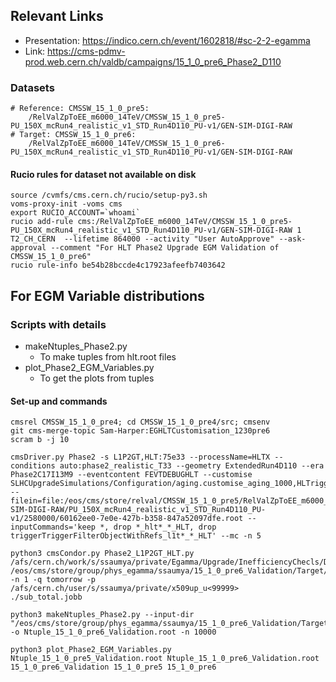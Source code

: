 ## Relevant Links
- Presentation: https://indico.cern.ch/event/1602818/#sc-2-2-egamma
- Link: https://cms-pdmv-prod.web.cern.ch/valdb/campaigns/15_1_0_pre6_Phase2_D110

### Datasets
```
# Reference: CMSSW_15_1_0_pre5:
	/RelValZpToEE_m6000_14TeV/CMSSW_15_1_0_pre5-PU_150X_mcRun4_realistic_v1_STD_Run4D110_PU-v1/GEN-SIM-DIGI-RAW
# Target: CMSSW_15_1_0_pre6:
	/RelValZpToEE_m6000_14TeV/CMSSW_15_1_0_pre6-PU_150X_mcRun4_realistic_v1_STD_Run4D110_PU-v1/GEN-SIM-DIGI-RAW
```

#### Rucio rules for dataset not available on disk
```
source /cvmfs/cms.cern.ch/rucio/setup-py3.sh
voms-proxy-init -voms cms
export RUCIO_ACCOUNT=`whoami`
rucio add-rule cms:/RelValZpToEE_m6000_14TeV/CMSSW_15_1_0_pre5-PU_150X_mcRun4_realistic_v1_STD_Run4D110_PU-v1/GEN-SIM-DIGI-RAW 1 T2_CH_CERN  --lifetime 864000 --activity "User AutoApprove" --ask-approval --comment "For HLT Phase2 Upgrade EGM Validation of CMSSW_15_1_0_pre6"
rucio rule-info be54b28bccde4c17923afeefb7403642 
```

## For EGM Variable distributions

### Scripts with details
 
- makeNtuples_Phase2.py
	- To make tuples from hlt.root files
- plot_Phase2_EGM_Variables.py 
	- To get the plots from tuples

#### Set-up and commands

```
cmsrel CMSSW_15_1_0_pre4; cd CMSSW_15_1_0_pre4/src; cmsenv
git cms-merge-topic Sam-Harper:EGHLTCustomisation_1230pre6
scram b -j 10

cmsDriver.py Phase2 -s L1P2GT,HLT:75e33 --processName=HLTX --conditions auto:phase2_realistic_T33 --geometry ExtendedRun4D110 --era Phase2C17I13M9 --eventcontent FEVTDEBUGHLT --customise SLHCUpgradeSimulations/Configuration/aging.customise_aging_1000,HLTrigger/Configuration/customizeHLTforEGamma.customiseEGammaMenuDev --filein=file:/eos/cms/store/relval/CMSSW_15_1_0_pre5/RelValZpToEE_m6000_14TeV/GEN-SIM-DIGI-RAW/PU_150X_mcRun4_realistic_v1_STD_Run4D110_PU-v1/2580000/60162ee0-7e0e-427b-b358-847a52097dfe.root --inputCommands='keep *, drop *_hlt*_*_HLT, drop triggerTriggerFilterObjectWithRefs_l1t*_*_HLT' --mc -n 5

python3 cmsCondor.py Phase2_L1P2GT_HLT.py /afs/cern.ch/work/s/ssaumya/private/Egamma/Upgrade/InefficiencyChecls/Distributions/CMSSW_15_1_0_pre4/src/15_1_0_pre5/ /eos/cms/store/group/phys_egamma/ssaumya/15_1_0_pre6_Validation/Target/ -n 1 -q tomorrow -p /afs/cern.ch/user/s/ssaumya/private/x509up_u<99999>
./sub_total.jobb

python3 makeNtuples_Phase2.py --input-dir "/eos/cms/store/group/phys_egamma/ssaumya/15_1_0_pre6_Validation/Target/" -o Ntuple_15_1_0_pre6_Validation.root -n 10000

python3 plot_Phase2_EGM_Variables.py Ntuple_15_1_0_pre5_Validation.root Ntuple_15_1_0_pre6_Validation.root 15_1_0_pre6_Validation 15_1_0_pre5 15_1_0_pre6
```
